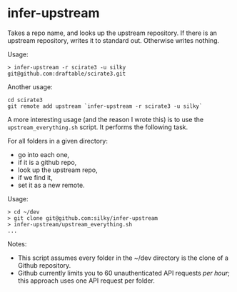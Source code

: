 infer-upstream
==============

Takes a repo name, and looks up the upstream repository. If there is an
upstream repository, writes it to standard out. Otherwise writes nothing.

Usage:

````
> infer-upstream -r scirate3 -u silky
git@github.com:draftable/scirate3.git
````

Another usage:

````
cd scirate3
git remote add upstream `infer-upstream -r scirate3 -u silky`
````

A more interesting usage (and the reason I wrote this) is to use the
`upstream_everything.sh` script.  It performs the following task.

For all folders in a given directory:

  * go into each one,
  * if it is a github repo,
  * look up the upstream repo,
  * if we find it,
  * set it as a new remote.

Usage:

````
> cd ~/dev
> git clone git@github.com:silky/infer-upstream
> infer-upstream/upstream_everything.sh
...
````

Notes:

  * This script assumes every folder in the ~/dev directory is the clone of a
  Github repository.
  * Github currently limits you to 60 unauthenticated API requests *per hour*;
  this approach uses one API request per folder.


